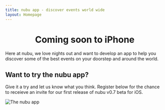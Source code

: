 ```yaml
---
title: nubu app - discover events world wide
layout: Homepage
---
```


<div class='squashed'>

# <center>Coming soon to iPhone</center>
Here at nubu, we love nights out and want to develop an app to help you discover some of the best events on your doorstep and around the world.
## Want to try the nubu app?
Give it a try and let us know what you think. Register below for the chance to receieve an invite for our first release of nubu v0.7 beta for iOS.

</div>

![The nubu app ](/assets/images/phone-in-hand-background.jpg "The nubu app ")